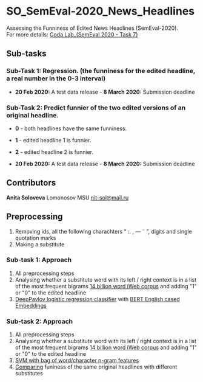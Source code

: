 # SO_SemEval-2020_News_Headlines
Assessing the Funniness of Edited News Headlines (SemEval-2020). <br/>
For more details: [Coda Lab_(SemEval 2020 - Task 7)](https://competitions.codalab.org/competitions/20970)

## Sub-tasks

### Sub-Task 1: Regression. (the funniness for the edited headline, a real number in the 0-3 interval)
- **20 Feb 2020:** A test data release - **8 March 2020:** Submission deadline <br/>
### Sub-Task 2: Predict funnier of the two edited versions of an original headline.
- **0** - both headlines have the same funniness.
- **1**  - edited headline 1 is funnier.
- **2**  - edited headline 2 is funnier.

- **20 Feb 2020:** A test data release - **8 March 2020:** Submission deadline <br/>

## Contributors 
**Anita Soloveva**  Lomonosov MSU nit-sol@mail.ru <br/>

## Preprocessing
1. Removing ids,  all the following charachters  “ :. , — ˜ ”, digits and single quotation marks <br/>
2. Making a substitute  <br/>

### Sub-task 1: Approach
1. All preprocessing steps <br/>
2. Analysing whether a substitute word with its left / right context is in a list of the most frequent bigrams [14 billion word iWeb corpus](https://www.english-corpora.org/iweb/) and adding "1" or "0" to the edited headline <br/>
3. [DeepPavlov logistic regression classifier](https://github.com/aniton/SO_SemEval-2020_News_Headlines/blob/master/deeppavlov/bert.py) with [BERT English cased Embeddings](http://files.deeppavlov.ai/deeppavlov_data/bert/cased_L-12_H-768_A-12.zip)

### Sub-task 2: Approach
1. All preprocessing steps <br/>
2. Analysing whether a substitute word with its left / right context is in a list of the most frequent bigrams [14 billion word iWeb corpus](https://www.english-corpora.org/iweb/) and adding "1" or "0" to the edited headline <br/>
3. [SVM with bag of word/character n-gram features](https://github.com/aniton/SO_SemEval-2020_News_Headlines/blob/master/SVM/svm%2B.py)  <br/>
4. [Comparing](https://github.com/aniton/SO_SemEval-2020_News_Headlines/blob/master/SVM/compare.py) funiness of the same original headlines with different substitutes
